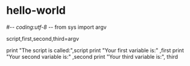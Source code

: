 # hello-world
#-*- coding:utf-8 -*-
from sys import argv

script,first,second,third=argv

print "The script is called:",script
print "Your first variable is:" ,first
print "Your second variable is:" ,second
print "Your third variable is:", third
